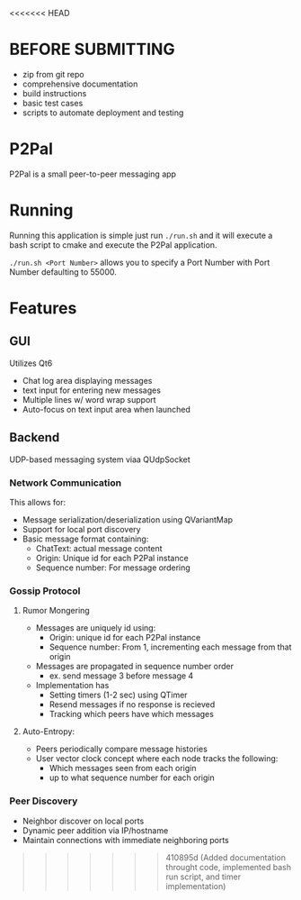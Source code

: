 <<<<<<< HEAD
# BEFORE SUBMITTING
* zip from git repo
* comprehensive documentation
* build instructions
* basic test cases
* scripts to automate deployment and testing

# P2Pal
P2Pal is a small peer-to-peer messaging app 

# Running
Running this application is simple just run `./run.sh` and it will execute a bash
script to cmake and execute the P2Pal application.

`./run.sh <Port Number>` allows you to specify a Port Number with Port Number 
defaulting to 55000.


# Features

## GUI
Utilizes Qt6

- Chat log area displaying messages
- text input for entering new messages
- Multiple lines w/ word wrap support
- Auto-focus on text input area when launched

## Backend

UDP-based messaging system viaa QUdpSocket

### Network Communication

This allows for:
* Message serialization/deserialization using QVariantMap
* Support for local port discovery
* Basic message format containing:
    * ChatText: actual message content
    * Origin: Unique id for each P2Pal instance
    * Sequence number: For message ordering

### Gossip Protocol
1. Rumor Mongering
    * Messages are uniquely id using:
        * Origin: unique id for each P2Pal instance
        * Sequence number: From 1, incrementing each message from that origin
    * Messages are propagated in sequence number order
        * ex. send message 3 before message 4
    * Implementation has
        * Setting timers (1-2 sec) using QTimer
        * Resend messages if no response is recieved
        * Tracking which peers have which messages

2. Auto-Entropy:
    * Peers periodically compare message histories
    * User vector clock concept where each node tracks the following:
        * Which messages seen from each origin
        * up to what sequence number for each origin

### Peer Discovery
* Neighbor discover on local ports
* Dynamic peer addition via IP/hostname
* Maintain connections with immediate neighboring ports
>>>>>>> 410895d (Added documentation throught code, implemented bash run script, and timer implementation)
